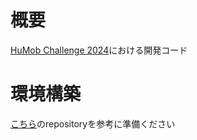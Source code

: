 # 概要
[HuMob Challenge 2024](https://wp.nyu.edu/humobchallenge2024/)における開発コード

# 環境構築
[こちら](https://github.com/takuya-tokumoto/EnvHuMOB2024)のrepositoryを参考に準備ください
